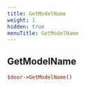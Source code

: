 ```yaml
---
title: GetModelName
weight: 1
hidden: true
menuTitle: GetModelName
---
```

## GetModelName
```perl
$door->GetModelName()
```